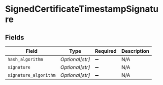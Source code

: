 # SignedCertificateTimestampSignature


## Fields

| Field                 | Type                  | Required              | Description           |
| --------------------- | --------------------- | --------------------- | --------------------- |
| `hash_algorithm`      | *Optional[str]*       | :heavy_minus_sign:    | N/A                   |
| `signature`           | *Optional[str]*       | :heavy_minus_sign:    | N/A                   |
| `signature_algorithm` | *Optional[str]*       | :heavy_minus_sign:    | N/A                   |